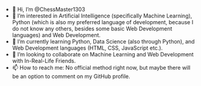 - 👋 Hi, I’m @ChessMaster1303
- 👀 I’m interested in Artificial Intelligence (specifically Machine Learning), Python (which is also my preferred language of development, because I do not know any others, besides some basic Web Development languages) and Web Development.
- 🌱 I’m currently learning Python, Data Science (also through Python), and Web Development languages (HTML, CSS, JavaScript etc.).
- 💞️ I’m looking to collaborate on Machine Learning and Web Development with In-Real-Life Friends.
- 📫 How to reach me: No official method right now, but maybe there will be an option to comment on my GitHub profile.

<!---
ChessMaster1303/ChessMaster1303 is a ✨ special ✨ repository because its `README.md` (this file) appears on your GitHub profile.
You can click the Preview link to take a look at your changes.
--->
